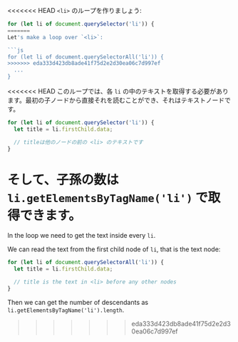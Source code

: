 <<<<<<< HEAD
`<li>` のループを作りましょう:

```js
for (let li of document.querySelector('li')) {
=======
Let's make a loop over `<li>`:

```js
for (let li of document.querySelectorAll('li')) {
>>>>>>> eda333d423db8ade41f75d2e2d30ea06c7d997ef
  ...
}
```

<<<<<<< HEAD
このループでは、各 `li` の中のテキストを取得する必要があります。最初の子ノードから直接それを読むことができ、それはテキストノードです。

```js
for (let li of document.querySelector('li')) {
  let title = li.firstChild.data;

  // titleは他のノードの前の <li> のテキストです
}
```

そして、子孫の数は `li.getElementsByTagName('li')` で取得できます。
=======
In the loop we need to get the text inside every `li`.

We can read the text from the first child node of `li`, that is the text node:

```js
for (let li of document.querySelectorAll('li')) {
  let title = li.firstChild.data;

  // title is the text in <li> before any other nodes
}
```

Then we can get the number of descendants as `li.getElementsByTagName('li').length`.
>>>>>>> eda333d423db8ade41f75d2e2d30ea06c7d997ef
